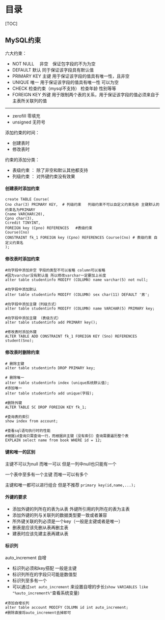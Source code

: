 # 目录

[TOC]

## MySQL约束

六大约束：

- NOT NULL　         非空　保证包字段的不为为空
- DEFAULT                默认    同于保证该字段具有默认值
- PRIMARY KEY        主键    用于保证该字段的值具有唯一性，且非空
- UNIQUE                  唯一   用于保证该字段的值具有唯一性 可以为空
- CHECK                    检查约束（mysql不支持） 检查年龄 性别等等
- FOREIGN KEY        外键    用于限制两个表的关系，用于保证该字段的值必须来自于主表所关联列的值

-----

- zerofill                    零填充
- unsigned                无符号

添加约束的时间：

- 创建表时
- 修改表时

约束的添加分类：

- 表级约束  ： 除了非空和默认其他都支持
- 列级约束 ：  对外键约束没有效果

#### 创建表时添加约束

```mysql
create TABLE Course(
Cno char(3) PRIMARY KEY,  # 列级约束   列级约束不可以自定义约束名称 主键默认的约束名为PRIMARY
Cname VARCHAR(20),
Cpno char(3),
Ccredit TINYINT,
FOREIGN key (Cpno) REFERENCES   #表级约束    
Course(Cno)
CONSTRAINT fk_1 FOREIGN key (Cpno) REFERENCES Course(Cno) # 表级约束 自定义约束名
);
```

#### 修改表时添加约束

```mysql
#向字段中添加非空 字段的类型不可以省略 column可以省略
#因为varchar没有默认值 所以修改varchar一定要加上长度
alter table studentinfo MODIFY (COLUMN) name varchar(5) not null;
```

```mysql
#向字段中添加默认
alter table studentinfo MODIFY (COLUMN) sex char(11) DEFAULT '男';
```

```mysql
#向字段中添加主键（列级方式）
alter table studentinfo MODIFY (COLUMN) name VARCHAR(5) PRIMARY key;
```

```mysql
#向字段中添加主键 （表级方式）
alter table studentinfo add PRIMARY key();
```

```mysql
#修改表时添加外键
ALTER TABLE ADD CONSTRAINT fk_1 FOREIGN KEY (Sno) REFERENCES student(Sno);
```

#### 修改表时删除约束

```mysql
# 删除主键
alter table studentinfo DROP PRIMARY key;
```

```mysql
# 删除唯一
alter table studentinfo index (unique系统默认值);
#添加唯一
alter table studentinfo add unique(字段);
```

```mysql
#删除外键
ALTER TABLE SC DROP FOREIGN KEY fk_1;
```

```mysql
#查询表的索引
show index from account;
```

```mysql
#查看sql语句执行时的性能
#根据id查询只需查询一行，而根据非主键（没有索引）查询需要遍历整个表
EXPLAIN select name from book WHERE id = 12;
```

####  键和唯一的区别

主键不可以为null 而唯一可以  但是一列中null也只能有一个

一个表中至多有一个主键 而唯一可以有多个

主键和唯一都可以进行组合 但是不推荐   `primary key(id,name,...);`

#### 外键的要求

- 添加外键的列所在的表为从表 外键所引用的列所在的表为主表
- 添加外键的列与关联列的数据类型要一致或者兼容
- 所外键关联的列必须是一个key（一般是主键或者是唯一）
- 删表是应该先删从表再删主表
- 建表时应该先建主表再建从表

#### 标识列

auto_increment  自增

- 标识列必须和key搭配 一般是主键
- 标识列所在的字段只可能是数值型
- 标识列至多有一个
- 可以通过`set auto_increment` 来设置自增的步长(`show VARIABLES like "%auto_increment%"`查看系统变量)

```mysql
#添加自增长列
alter table account MODIFY COLUMN id int auto_increment;
#删除直接将auto_increment去掉即可
```





 







